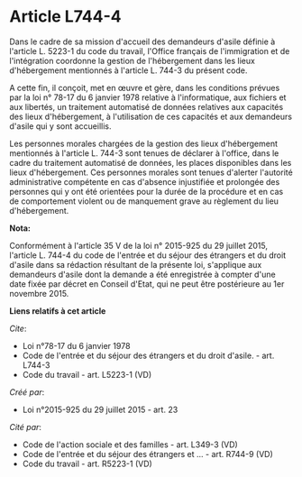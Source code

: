 # Article L744-4

Dans le cadre de sa mission d'accueil des demandeurs d'asile définie à l'article L. 5223-1 du code du travail, l'Office
français de l'immigration et de l'intégration coordonne la gestion de l'hébergement dans les lieux d'hébergement mentionnés à
l'article L. 744-3 du présent code. 

A cette fin, il conçoit, met en œuvre et gère, dans les conditions prévues par la loi n° 78-17 du 6 janvier 1978 relative à
l'informatique, aux fichiers et aux libertés, un traitement automatisé de données relatives aux capacités des lieux
d'hébergement, à l'utilisation de ces capacités et aux demandeurs d'asile qui y sont accueillis. 

Les personnes morales chargées de la gestion des lieux d'hébergement mentionnés à l'article L. 744-3 sont tenues de déclarer
à l'office, dans le cadre du traitement automatisé de données, les places disponibles dans les lieux d'hébergement. Ces
personnes morales sont tenues d'alerter l'autorité administrative compétente en cas d'absence injustifiée et prolongée des
personnes qui y ont été orientées pour la durée de la procédure et en cas de comportement violent ou de manquement grave au
règlement du lieu d'hébergement.

**Nota:**

Conformément à l'article 35 V de la loi n° 2015-925 du 29 juillet 2015, l'article L. 744-4 du code de l'entrée et du séjour
des étrangers et du droit d'asile dans sa rédaction résultant de la présente loi, s'applique aux demandeurs d'asile dont la
demande a été enregistrée à compter d'une date fixée par décret en Conseil d'Etat, qui ne peut être postérieure au 1er
novembre 2015.

**Liens relatifs à cet article**

_Cite_:

  - Loi n°78-17 du 6 janvier 1978
  - Code de l'entrée et du séjour des étrangers et du droit d'asile. - art. L744-3
  - Code du travail - art. L5223-1 (VD)

_Créé par_:

  - Loi n°2015-925 du 29 juillet 2015 - art. 23

_Cité par_:

  - Code de l'action sociale et des familles - art. L349-3 (VD)
  - Code de l'entrée et du séjour des étrangers et ... - art. R744-9 (VD)
  - Code du travail - art. R5223-1 (VD)
